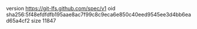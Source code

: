 version https://git-lfs.github.com/spec/v1
oid sha256:5f48efdfdfb195aae8ac7f99c8c9eca6e850c40eed9545ee3d4bb6ead65a4cf2
size 11847
